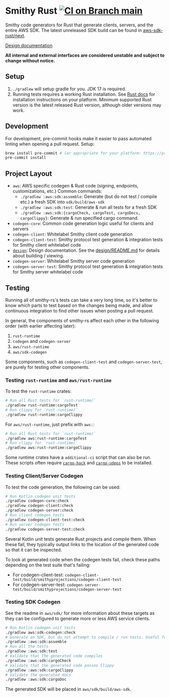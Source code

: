 Smithy Rust [![CI on Branch `main`](https://github.com/awslabs/smithy-rs/actions/workflows/ci-main.yml/badge.svg)](https://github.com/awslabs/smithy-rs/actions/workflows/ci-main.yml)
==================================================================================

Smithy code generators for Rust that generate clients, servers, and the entire AWS SDK.
The latest unreleased SDK build can be found in [aws-sdk-rust/next](https://github.com/awslabs/aws-sdk-rust/tree/next).

[Design documentation](https://awslabs.github.io/smithy-rs/design)

**All internal and external interfaces are considered unstable and subject to change without notice.**

Setup
-----

1. `./gradlew` will setup gradle for you. JDK 17 is required.
2. Running tests requires a working Rust installation. See [Rust docs](https://www.rust-lang.org/learn/get-started) for
installation instructions on your platform. Minimum supported Rust version is the latest released Rust version, although older versions may work.

Development
-----------

For development, pre-commit hooks make it easier to pass automated linting when opening a pull request. Setup:
```bash
brew install pre-commit # (or appropriate for your platform: https://pre-commit.com/)
pre-commit install
```

Project Layout
--------------

* `aws`: AWS specific codegen & Rust code (signing, endpoints, customizations, etc.)
  Common commands:
  * `./gradlew :aws:sdk:assemble`: Generate (but do not test / compile etc.) a fresh SDK into `sdk/build/aws-sdk`
  * `./gradlew :aws:sdk:test`: Generate & run all tests for a fresh SDK
  * `./gradlew :aws:sdk:{cargoCheck, cargoTest, cargoDocs, cargoClippy}`: Generate & run specified cargo command.
* `codegen-core`: Common code generation logic useful for clients and servers
* `codegen-client`: Whitelabel Smithy client code generation
* `codegen-client-test`: Smithy protocol test generation & integration tests for Smithy client whitelabel code
* [`design`](design): Design documentation. See the [design/README.md](design/README.md) for details about building / viewing.
* `codegen-server`: Whitelabel Smithy server code generation
* `codegen-server-test`: Smithy protocol test generation & integration tests for Smithy server whitelabel code

Testing
-------

Running all of smithy-rs's tests can take a very long time, so it's better to know which parts
to test based on the changes being made, and allow continuous integration to find other issues
when posting a pull request.

In general, the components of smithy-rs affect each other in the following order (with earlier affecting later):

1. `rust-runtime`
2. `codegen` and `codegen-server`
3. `aws/rust-runtime`
4. `aws/sdk-codegen`

Some components, such as `codegen-client-test` and `codegen-server-test`, are purely for testing other components.

### Testing `rust-runtime` and `aws/rust-runtime`

To test the `rust-runtime` crates:

```bash
# Run all Rust tests for `rust-runtime/`
./gradlew rust-runtime:cargoTest
# Run clippy for `rust-runtime/`
./gradlew rust-runtime:cargoClippy
```

For `aws/rust-runtime`, just prefix with `aws:`:

```bash
# Run all Rust tests for `rust-runtime/`
./gradlew aws:rust-runtime:cargoTest
# Run clippy for `rust-runtime/`
./gradlew aws:rust-runtime:cargoClippy
```

Some runtime crates have a `additional-ci` script that can also be run. These scripts often require
[`cargo-hack`](https://github.com/taiki-e/cargo-hack) and [`cargo-udeps`](https://github.com/est31/cargo-udeps)
to be installed.

### Testing Client/Server Codegen

To test the code generation, the following can be used:

```bash
# Run Kotlin codegen unit tests
./gradlew codegen-core:check
./gradlew codegen-client:check
./gradlew codegen-server:check
# Run client codegen tests
./gradlew codegen-client-test:check
# Run server codegen tests
./gradlew codegen-server-test:check
```

Several Kotlin unit tests generate Rust projects and compile them. When these fail, they typically
output links to the location of the generated code so that it can be inspected.

To look at generated code when the codegen tests fail, check these paths depending on the test suite that's failing:
- For codegen-client-test: `codegen-client-test/build/smithyprojections/codegen-client-test`
- For codegen-server-test: `codegen-server-test/build/smithyprojections/codegen-server-test`

### Testing SDK Codegen

See the readme in `aws/sdk/` for more information about these targets as they can be configured
to generate more or less AWS service clients.

```bash
# Run Kotlin codegen unit tests
./gradlew aws:sdk-codegen:check
# Generate an SDK, but do not attempt to compile / run tests. Useful for inspecting generated code
./gradlew :aws:sdk:assemble
# Run all the tests
./gradlew :aws:sdk:test
# Validate that the generated code compiles
./gradlew :aws:sdk:cargoCheck
# Validate that the generated code passes Clippy
./gradlew :aws:sdk:cargoClippy
# Validate the generated docs
./gradlew :aws:sdk:cargoDoc
```

The generated SDK will be placed in `aws/sdk/build/aws-sdk`.
